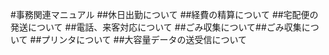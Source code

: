 #事務関連マニュアル
##休日出勤について
##経費の精算について
##宅配便の発送について
##電話、来客対応について
##ごみ収集について##ごみ収集について
##プリンタについて
##大容量データの送受信について